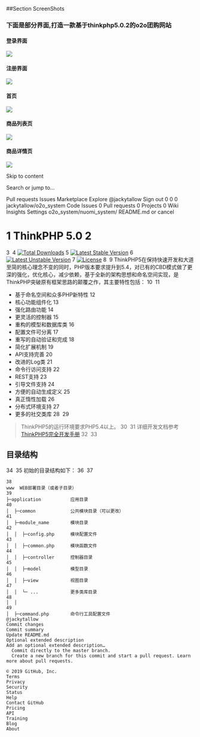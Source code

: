 ##Section ScreenShots

### 下面是部分界面,打造一款基于thinkphp5.0.2的o2o团购网站
#### 登录界面
![](https://github.com/jackytallow/o2o_system/tree/master/screen-style/login.png)
#### 注册界面
![](https://github.com/jackytallow/o2o_system/tree/master/screen-style/register.png)
#### 首页
![](https://github.com/jackytallow/o2o_system/tree/master/screen-style/首页.png)
#### 商品列表页
![](https://github.com/jackytallow/o2o_system/tree/master/screen-style/商品列表页.png)
#### 商品详情页
![](https://github.com/jackytallow/o2o_system/tree/master/screen-style/商品详情页.png)

Skip to content
 
Search or jump to…

Pull requests
Issues
Marketplace
Explore
 @jackytallow Sign out
0
0 0 jackytallow/o2o_system
 Code  Issues 0  Pull requests 0  Projects 0  Wiki  Insights  Settings
o2o_system/nuomi_system/ 
README.md
  or cancel
  
1
ThinkPHP 5.0
2
===============
3
​
4
[![Total Downloads](https://poser.pugx.org/topthink/think/downloads)](https://packagist.org/packages/topthink/think)
5
[![Latest Stable Version](https://poser.pugx.org/topthink/think/v/stable)](https://packagist.org/packages/topthink/think)
6
[![Latest Unstable Version](https://poser.pugx.org/topthink/think/v/unstable)](https://packagist.org/packages/topthink/think)
7
[![License](https://poser.pugx.org/topthink/think/license)](https://packagist.org/packages/topthink/think)
8
​
9
ThinkPHP5在保持快速开发和大道至简的核心理念不变的同时，PHP版本要求提升到5.4，对已有的CBD模式做了更深的强化，优化核心，减少依赖，基于全新的架构思想和命名空间实现，是ThinkPHP突破原有框架思路的颠覆之作，其主要特性包括：
10
​
11
 + 基于命名空间和众多PHP新特性
12
 + 核心功能组件化
13
 + 强化路由功能
14
 + 更灵活的控制器
15
 + 重构的模型和数据库类
16
 + 配置文件可分离
17
 + 重写的自动验证和完成
18
 + 简化扩展机制
19
 + API支持完善
20
 + 改进的Log类
21
 + 命令行访问支持
22
 + REST支持
23
 + 引导文件支持
24
 + 方便的自动生成定义
25
 + 真正惰性加载
26
 + 分布式环境支持
27
 + 更多的社交类库
28
​
29
> ThinkPHP5的运行环境要求PHP5.4以上。
30
​
31
详细开发文档参考 [ThinkPHP5完全开发手册](http://www.kancloud.cn/manual/thinkphp5)
32
​
33
## 目录结构
34
​
35
初始的目录结构如下：
36
​
37
~~~
38
www  WEB部署目录（或者子目录）
39
├─application           应用目录
40
│  ├─common             公共模块目录（可以更改）
41
│  ├─module_name        模块目录
42
│  │  ├─config.php      模块配置文件
43
│  │  ├─common.php      模块函数文件
44
│  │  ├─controller      控制器目录
45
│  │  ├─model           模型目录
46
│  │  ├─view            视图目录
47
│  │  └─ ...            更多类库目录
48
│  │
49
│  ├─command.php        命令行工具配置文件
@jackytallow
Commit changes
Commit summary 
Update README.md
Optional extended description
Add an optional extended description…
  Commit directly to the master branch.
  Create a new branch for this commit and start a pull request. Learn more about pull requests.
 
© 2019 GitHub, Inc.
Terms
Privacy
Security
Status
Help
Contact GitHub
Pricing
API
Training
Blog
About

